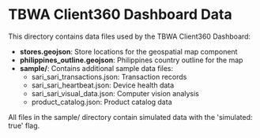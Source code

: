# TBWA Client360 Dashboard Data

This directory contains data files used by the TBWA Client360 Dashboard:

- **stores.geojson**: Store locations for the geospatial map component
- **philippines_outline.geojson**: Philippines country outline for the map
- **sample/**: Contains additional sample data files:
  - sari_sari_transactions.json: Transaction records
  - sari_sari_heartbeat.json: Device health data
  - sari_sari_visual_data.json: Computer vision analysis
  - product_catalog.json: Product catalog data

All files in the sample/ directory contain simulated data with the 'simulated: true' flag.
